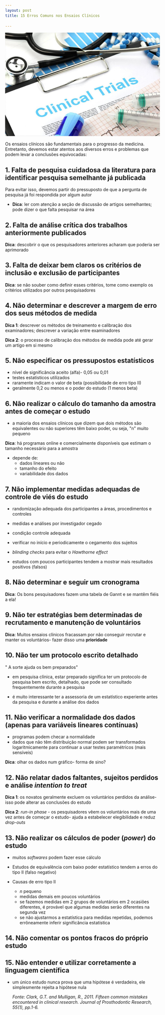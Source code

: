 ```yaml
---
layout: post
title: 15 Erros Comuns nos Ensaios Clínicos

---
```


![ ](/images/clinical-trials.jpg)

Os ensaios clínicos são fundamentais para o progresso da medicina.
Entretanto, devemos estar atentos aos diversos erros e problemas que podem levar a conclusões equivocadas:


## 1. Falta de pesquisa cuidadosa da literatura para identificar pesquisa semelhante já publicada

Para evitar isso, devemos partir do pressuposto de que a pergunta de pesquisa já foi respondida por algum autor


- **Dica**: ler com atenção a seção de discussão de artigos semelhantes; pode dizer o que falta pesquisar na área


## 2. Falta de análise crítica dos trabalhos anteriormente publicados



**Dica**: descobrir o que os pesquisadores anteriores acharam que poderia ser aprimorado



## 3. Falta de deixar bem claros os critérios de inclusão e exclusão de participantes



**Dica**: se não souber como definir esses critérios, tome como exemplo os critérios utilizados por outros pesquisadores



## 4. Não determinar e descrever a margem de erro dos seus métodos de medida



**Dica 1**: descrever os métodos de treinamento e calibração dos examinadores; descrever a variação entre examinadores



**Dica 2**: o processo de calibração dos métodos de medida pode até gerar um artigo em si mesmo



## 5. Não especificar os pressupostos estatísticos
- nível de significância aceito (alfa)- 0,05 ou 0,01
- testes estatísticos utilizados
- raramente indicam o valor de beta (possibilidade de erro tipo II)
- geralmente 0,2 ou menos e o poder do estudo (1 menos beta)



## 6. Não realizar o cálculo do tamanho da amostra antes de começar o estudo
- a maioria dos ensaios clínicos que dizem que dois métodos são equivalentes ou não superiores têm baixo poder, ou seja, "n" muito pequeno


**Dica**: há programas online e comercialmente disponíveis que estimam o tamanho necessário para a amostra



- depende de:
    - dados lineares ou não
    - tamanho do efeito
    - variabilidade dos dados


## 7. Não implementar medidas adequadas de controle de viés do estudo   



- randomização adequada dos participantes a áreas, procedimentos e controles
- medidas e análises por investigador cegado
-  condição controle adequada
-  verificar no início e periodicamente o cegamento dos sujeitos
- *blinding checks* para evitar o *Hawthorne effect*

- estudos com poucos participantes tendem a mostrar mais resultados positivos (falsos)



## 8. Não determinar e seguir um cronograma



**Dica**: Os bons pesquisadores fazem uma tabela de Gannt e se mantêm fiéis a ela!



## 9. Não ter estratégias bem determinadas de recrutamento e manutenção de voluntários


**Dica**: Muitos ensaios clínicos fracassam por não conseguir recrutar e manter os voluntários- fazer disso uma **prioridade** 



## 10. Não ter um protocolo escrito detalhado



" A sorte ajuda os bem preparados"

- em pesquisa clínica, estar preparado significa ter um protocolo de pesquisa bem escrito, detalhado, que pode ser consultado frequentemente durante a pesquisa

- é muito interessante ter a assessoria de um estatístico experiente antes da pesquisa e durante a análise dos dados



## 11. Não verificar a normalidade dos dados (apenas para variáveis lineares contínuas)
- programas podem checar a normalidade
- dados que não têm distribuição normal podem ser transformados logaritmicamente para continuar a usar testes paramétricos (mais sensíveis)


**Dica**: olhar os dados num gráfico- forma de sino?



## 12. Não relatar dados faltantes, sujeitos perdidos e análise *intention to treat*



**Dica 1**: os novatos geralmente excluem os voluntários perdidos da análise- isso pode alterar as conclusões do estudo



**Dica 2**: *run-in phase* - os pesquisadores vêem os voluntários mais de uma vez antes de começar o estudo- ajuda a estabelecer elegibilidade e reduz *drop-outs*



## 13. Não realizar os cálculos de poder (*power*) do estudo
- muitos *softwares* podem fazer esse cálculo

- Estudos de equivalência com baixo poder estatístico
tendem a erros do tipo II (falso negativo)


- Causas de erro tipo II

    - *n* pequeno
    - medidas demais em poucos voluntários
    - se fazemos medidas em 2 grupos de voluntários em 2 ocasiões diferentes, é provável que algumas medidas serão diferentes na segunda vez
    - se não ajustarmos a estatística para medidas repetidas, podemos errôneamente inferir significância estatística



## 14. Não comentar os pontos fracos do próprio estudo



## 15. Não entender e utilizar corretamente a linguagem científica

- um único estudo nunca prova que uma hipótese é verdadeira, ele simplesmente rejeita a hipótese nula

  
  *Fonte: Clark, G.T. and Mulligan, R., 2011. Fifteen common mistakes encountered in clinical research. Journal of Prosthodontic Research, 55(1), pp.1-6.*
